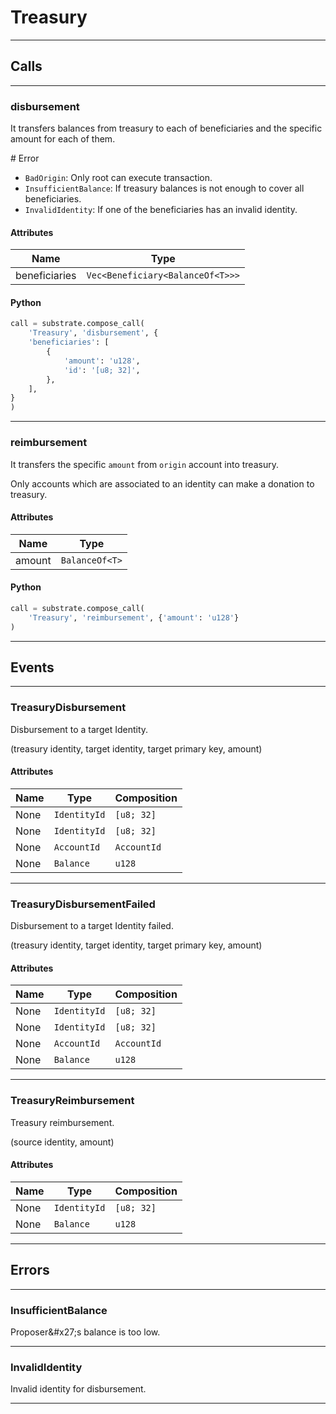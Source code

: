 
# Treasury

---------
## Calls

---------
### disbursement
It transfers balances from treasury to each of beneficiaries and the specific amount
for each of them.

\# Error
* `BadOrigin`: Only root can execute transaction.
* `InsufficientBalance`: If treasury balances is not enough to cover all beneficiaries.
* `InvalidIdentity`: If one of the beneficiaries has an invalid identity.
#### Attributes
| Name | Type |
| -------- | -------- | 
| beneficiaries | `Vec<Beneficiary<BalanceOf<T>>>` | 

#### Python
```python
call = substrate.compose_call(
    'Treasury', 'disbursement', {
    'beneficiaries': [
        {
            'amount': 'u128',
            'id': '[u8; 32]',
        },
    ],
}
)
```

---------
### reimbursement
It transfers the specific `amount` from `origin` account into treasury.

Only accounts which are associated to an identity can make a donation to treasury.
#### Attributes
| Name | Type |
| -------- | -------- | 
| amount | `BalanceOf<T>` | 

#### Python
```python
call = substrate.compose_call(
    'Treasury', 'reimbursement', {'amount': 'u128'}
)
```

---------
## Events

---------
### TreasuryDisbursement
Disbursement to a target Identity.

(treasury identity, target identity, target primary key, amount)
#### Attributes
| Name | Type | Composition
| -------- | -------- | -------- |
| None | `IdentityId` | ```[u8; 32]```
| None | `IdentityId` | ```[u8; 32]```
| None | `AccountId` | ```AccountId```
| None | `Balance` | ```u128```

---------
### TreasuryDisbursementFailed
Disbursement to a target Identity failed.

(treasury identity, target identity, target primary key, amount)
#### Attributes
| Name | Type | Composition
| -------- | -------- | -------- |
| None | `IdentityId` | ```[u8; 32]```
| None | `IdentityId` | ```[u8; 32]```
| None | `AccountId` | ```AccountId```
| None | `Balance` | ```u128```

---------
### TreasuryReimbursement
Treasury reimbursement.

(source identity, amount)
#### Attributes
| Name | Type | Composition
| -------- | -------- | -------- |
| None | `IdentityId` | ```[u8; 32]```
| None | `Balance` | ```u128```

---------
## Errors

---------
### InsufficientBalance
Proposer&\#x27;s balance is too low.

---------
### InvalidIdentity
Invalid identity for disbursement.

---------